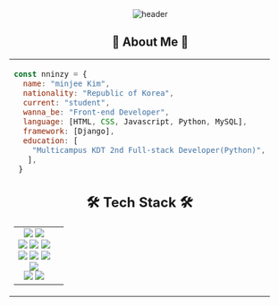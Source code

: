 <div class="header" align="center">
 <img src="https://capsule-render.vercel.app/api?type=cylinder&color=timeAuto&height=150&section=header&text=Hi,%20I'm%20nninzy&&desc=👋Welcome%20My%20Github👋&fontColor=ffffff&fontSize=70&animation=fadeIn&fontAlignY=50&descAlignY=80" alt="header"/>
</div>

<div class="body-1" align="center">
 <h2> 🌱 About Me 🌱 </h2>
 <table>
  <tr>
   <td align="left">
   
 ```javascript
 const nninzy = {
   name: "minjee Kim",
   nationality: "Republic of Korea",
   current: "student",
   wanna_be: "Front-end Developer",
   language: [HTML, CSS, Javascript, Python, MySQL],
   framework: [Django],
   education: [
     "Multicampus KDT 2nd Full-stack Developer(Python)",
    ],
  }
  ```

<!--    </td>
   <td>
     <p>안녕하세요, 신입 프론트엔드 개발자 김민지 입니다.</p>
     <p>2022년 10월부터 개발자가 되기 위한 공부를 하고 있으며<br/> 현재는 <code>멀티캠퍼스 KDT 풀스택 개발자(파이썬) 2기</code>과정 중에 있습니다</p>
     <p>"배움은 그 누구도 챙겨주지 않고 내가 훔쳐먹는 것이다"라는 말을 가장 좋아합니다.</p>
   </td>
  </tr>
 </table>
</div> -->

<div class="body-2" align="center">
 <h2> 🛠 Tech Stack 🛠 </h2>
 <table>
   <tr>
    <td align="center">
    <div>
      <img src="https://img.shields.io/badge/windows 10-007BD6?style=for-the-badge&logo=windows&logoColor=white"/>
      <img src="https://img.shields.io/badge/visual studio code-007ACC?style=for-the-badge&logo=visualstudiocode&logoColor=white"/>
    </div>
    <div>
      <img src="https://img.shields.io/badge/markdown-000000?style=for-the-badge&logo=markdown&logoColor=white"/>
      <img src="https://img.shields.io/badge/html5-E34F26?style=for-the-badge&logo=html5&logoColor=white"/> 
      <img src="https://img.shields.io/badge/css-1572B6?style=for-the-badge&logo=css3&logoColor=white"/>
    </div>
    <div>
      <img src="https://img.shields.io/badge/javascript-F7DF1E?style=for-the-badge&logo=javascript&logoColor=white"/>
      <img src="https://img.shields.io/badge/python-3776AB?style=for-the-badge&logo=python&logoColor=white"/>
      <img src="https://img.shields.io/badge/mysql-4479A1?style=for-the-badge&logo=mysql&logoColor=white"/>
    </div>
    <div>
      <img src="https://img.shields.io/badge/django-092E20?style=for-the-badge&logo=django&logoColor=white"/>
    </div>
    <div>
      <img src="https://img.shields.io/badge/github-181717?style=for-the-badge&logo=github&logoColor=white"/>
      <img src="https://img.shields.io/badge/git-F05032?style=for-the-badge&logo=git&logoColor=white"/>
    </div>
    </td>
    <td>
     <img src="https://github-readme-stats.vercel.app/api/top-langs/?username=nninzy&layout=compact&theme=tokyonight" alt=""Top Langs"/>
    </td>
   </tr>
 </table>
</div>
<!-- 
<div class="body-3" align="center">
 <h2> 📚 Study Log 📚 </h2>
 <table>
  <tr>
   <td>
    <h4 align="center">Latest Blog Post</h4>
    <p><br><br><br>추후 업데이트 예정<br><br><br><br></p>
   </td>
   <td align="center">
    <h4> BOJ Ranking (Algorithm Problem Solving) </h4>
      <a href="https://solved.ac/nninzy/">
        <img src="http://mazassumnida.wtf/api/v2/generate_badge?boj=nninzy" alt="Solved.ac Profile"/>
      </a>
      <br>
      <img src="http://mazandi.herokuapp.com/api?handle=nninzy&theme=dark" alt="mazandi profile"/>
   </td>
  </tr>
 </table>
</div>

<div class="footer" align="center">
 <h2> 🔎 More About Me 🔍 </h2>
  <a href="mailto:hbmj1017@gmail.com"><img src="https://img.shields.io/badge/Gmail-EA4335?style=flat-square&logo=Gmail&logoColor=black"/></a>
  <a href="https://developer-nninzy.tistory.com">
     <img 
         src="http://img.shields.io/badge/-Tech%20Blog-000000?style=flat&logo=tistory&link=https://developer-nninzy.tistory.com"
         style="height : auto; margin-left : 10px; margin-right : 10px;"/>
  </a>

  <a href="https://min-z.notion.site/cce273910bef4ed0a8ea204e6f83da1e">
     <img 
         src="http://img.shields.io/badge/notion-000000?style=flat&logo=notion&link=https://min-z.notion.site/cce273910bef4ed0a8ea204e6f83da1e"
         style="height : auto; margin-left : 10px; margin-right : 10px;"/>
  </a>
 -->
 
</div>

<!--
**nninzy/nninzy** is a ✨ _special_ ✨ repository because its `README.md` (this file) appears on your GitHub profile.

Here are some ideas to get you started:

- 🔭 I’m currently working on ...
- 🌱 I’m currently learning ...
- 👯 I’m looking to collaborate on ...
- 🤔 I’m looking for help with ...
- 💬 Ask me about ...
- 📫 How to reach me: ...
- 😄 Pronouns: ...
- ⚡ Fun fact: ...


    <img src="http://mazandi.herokuapp.com/api?handle=nninzy&theme=warm"/> : solved.ac 잔디 프로필카드
-->
